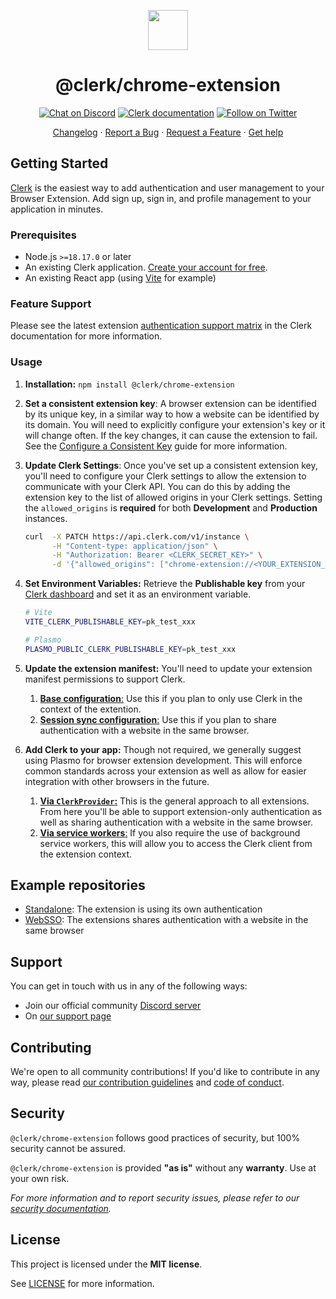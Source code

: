 <p align="center">
  <a href="https://clerk.com?utm_source=github&utm_medium=clerk_chrome_extension" target="_blank" rel="noopener noreferrer">
    <picture>
      <source media="(prefers-color-scheme: dark)" srcset="https://images.clerk.com/static/logo-dark-mode-400x400.png">
      <img src="https://images.clerk.com/static/logo-light-mode-400x400.png" height="64">
    </picture>
  </a>
  <br />
  <h1 align="center">@clerk/chrome-extension</h1>
</p>

<div align="center">

[![Chat on Discord](https://img.shields.io/discord/856971667393609759.svg?logo=discord)](https://clerk.com/discord)
[![Clerk documentation](https://img.shields.io/badge/documentation-clerk-green.svg)](https://clerk.com/docs?utm_source=github&utm_medium=clerk_chrome_extension)
[![Follow on Twitter](https://img.shields.io/twitter/follow/ClerkDev?style=social)](https://twitter.com/intent/follow?screen_name=ClerkDev)

[Changelog](https://github.com/clerk/javascript/blob/main/packages/chrome-extension/CHANGELOG.md)
·
[Report a Bug](https://github.com/clerk/javascript/issues/new?assignees=&labels=needs-triage&projects=&template=BUG_REPORT.yml)
·
[Request a Feature](https://feedback.clerk.com/roadmap)
·
[Get help](https://clerk.com/contact/support?utm_source=github&utm_medium=clerk_chrome_extension)

</div>

## Getting Started

[Clerk](https://clerk.com/?utm_source=github&utm_medium=clerk_chrome_extension) is the easiest way to add authentication and user management to your Browser Extension. Add sign up, sign in, and profile management to your application in minutes.

### Prerequisites

- Node.js `>=18.17.0` or later
- An existing Clerk application. [Create your account for free](https://dashboard.clerk.com/sign-up?utm_source=github&utm_medium=clerk_chrome_extension).
- An existing React app (using [Vite](https://crxjs.dev/vite-plugin/) for example)

### Feature Support

Please see the latest extension [authentication support matrix](https://clerk.com/docs/references/chrome-extension/overview?utm_source=github&utm_medium=clerk_chrome_extension) in the Clerk documentation for more information.

### Usage

1.  **Installation:** `npm install @clerk/chrome-extension`
2.  **Set a consistent extension key**: A browser extension can be identified by its unique key, in a similar way to how a website can be identified by its domain. You will need to explicitly configure your extension's key or it will change often. If the key changes, it can cause the extension to fail. See the [Configure a Consistent Key](https://clerk.com/docs/references/chrome-extension/configure-consistent-crx-id?utm_source=github&utm_medium=clerk_chrome_extension) guide for more information.
3.  **Update Clerk Settings**: Once you've set up a consistent extension key, you'll need to configure your Clerk settings to allow the extension to communicate with your Clerk API.
    You can do this by adding the extension key to the list of allowed origins in your Clerk settings. Setting the `allowed_origins` is **required** for both **Development** and **Production** instances.

    ```bash
    curl  -X PATCH https://api.clerk.com/v1/instance \
          -H "Content-type: application/json" \
          -H "Authorization: Bearer <CLERK_SECRET_KEY>" \
          -d '{"allowed_origins": ["chrome-extension://<YOUR_EXTENSION_KEY>"]}'
    ```

4.  **Set Environment Variables:** Retrieve the **Publishable key** from your [Clerk dashboard](https://dashboard.clerk.com/last-active?path=api-keys&utm_source=github&utm_medium=clerk_chrome_extension) and set it as an environment variable.

    ```sh
    # Vite
    VITE_CLERK_PUBLISHABLE_KEY=pk_test_xxx
    ```

    ```sh
    # Plasmo
    PLASMO_PUBLIC_CLERK_PUBLISHABLE_KEY=pk_test_xxx
    ```

5.  **Update the extension manifest:** You'll need to update your extension manifest permissions to support Clerk.
    1. [**Base configuration**:](/packages/chrome-extension/docs/manifest.md#base-configuration) Use this if you plan to only use Clerk in the context of the extention.
    2. [**Session sync configuration**:](/packages/chrome-extension/docs/manifest.md#sync-host-configuration) Use this if you plan to share authentication with a website in the same browser.
6.  **Add Clerk to your app:** Though not required, we generally suggest using Plasmo for browser extension development. This will enforce common standards across your extension as well as allow for easier integration with other browsers in the future.

    1. [**Via `ClerkProvider`:**](/packages/chrome-extension/docs/clerk-provider.md) This is the general approach to all extensions. From here you'll be able to support extension-only authentication as well as sharing authentication with a website in the same browser.
    2. [**Via service workers**:](/packages/chrome-extension/docs/service-workers.md) If you also require the use of background service workers, this will allow you to access the Clerk client from the extension context.

## Example repositories

- [Standalone](https://github.com/clerk/clerk-chrome-extension-starter/tree/main): The extension is using its own authentication
- [WebSSO](https://github.com/clerk/clerk-chrome-extension-starter/tree/webapp_sso): The extensions shares authentication with a website in the same browser

## Support

You can get in touch with us in any of the following ways:

- Join our official community [Discord server](https://clerk.com/discord)
- On [our support page](https://clerk.com/contact/support?utm_source=github&utm_medium=clerk_chrome_extension)

## Contributing

We're open to all community contributions! If you'd like to contribute in any way, please read [our contribution guidelines](https://github.com/clerk/javascript/blob/main/docs/CONTRIBUTING.md) and [code of conduct](https://github.com/clerk/javascript/blob/main/docs/CODE_OF_CONDUCT.md).

## Security

`@clerk/chrome-extension` follows good practices of security, but 100% security cannot be assured.

`@clerk/chrome-extension` is provided **"as is"** without any **warranty**. Use at your own risk.

_For more information and to report security issues, please refer to our [security documentation](https://github.com/clerk/javascript/blob/main/docs/SECURITY.md)._

## License

This project is licensed under the **MIT license**.

See [LICENSE](https://github.com/clerk/javascript/blob/main/packages/chrome-extension/LICENSE) for more information.
